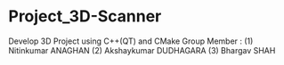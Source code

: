# Project_3D-Scanner
Develop 3D Project using C++(QT) and CMake 
Group Member : (1) Nitinkumar ANAGHAN
               (2) Akshaykumar DUDHAGARA
               (3) Bhargav SHAH
